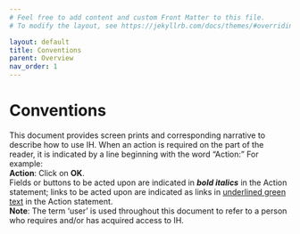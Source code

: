 ```yaml
---
# Feel free to add content and custom Front Matter to this file.
# To modify the layout, see https://jekyllrb.com/docs/themes/#overriding-theme-defaults

layout: default
title: Conventions
parent: Overview
nav_order: 1
---
```


# Conventions

This document provides screen prints and corresponding narrative to describe how to use IH. 
When an action is required on the part of the reader, it is indicated by a line beginning with the word “Action:” For example:  
**Action**: Click on **OK**.  
Fields or buttons to be acted upon are indicated in ***bold italics*** in the Action statement; links to be acted upon are indicated as links in [underlined green text]() in the Action statement.  
**Note**: The term ‘user’ is used throughout this document to refer to a person who requires and/or has acquired access to IH.
